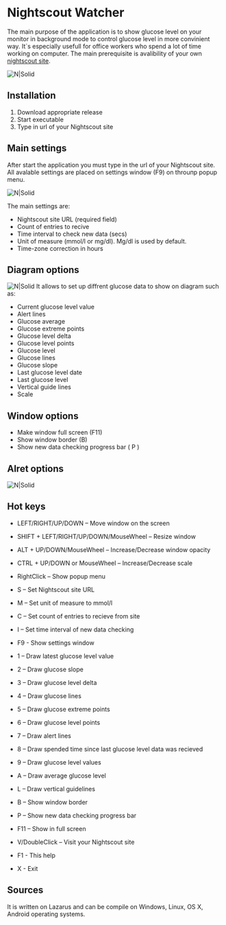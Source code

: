 # Nightscout Watcher
The main purpose of the application is to show glucose level on your monitor in background mode to control glucose level in more convinient way. It`s especially usefull for office workers who spend a lot of time working on computer.
The main prerequisite is avalibility of your own [nightscout site](https://github.com/nightscout/cgm-remote-monitor).

![N|Solid](https://www.uchitel-izd.ru/upload/files/clip2net/ol/2019/11.07-2355.png)

## Installation
1. Download appropriate release
2. Start executable
3. Type in url of your Nightscout site

## Main settings
After start the application you must type in the url of your Nightscout site.
All avalable settings are placed on settings window (F9) on throuпр popup menu.

![N|Solid](https://www.uchitel-izd.ru/upload/files/clip2net/ol/2019/11.07-5343.png)

The main settings are:
- Nightscout site URL (required field)
- Count of entries to recive
- Time interval to check new data (secs)
- Unit of measure (mmol/l or mg/dl). Mg/dl is used by default.
- Time-zone correction in hours

## Diagram options
![N|Solid](https://www.uchitel-izd.ru/upload/files/clip2net/ol/2019/11.07-4481.png)
It allows to set up diffrent glucose data to show on diagram such as:
- Current glucose level value
- Alert lines
- Glucose average
- Glucose extreme points
- Glucose level delta
- Glucose level points
- Glucose level
- Glucose lines
- Glucose slope
- Last glucose level date
- Last glucose level
- Vertical guide lines
- Scale

## Window options
- Make window full screen (F11)
- Show window border (B)
- Show new data checking progress bar ( P )

## Alret options
![N|Solid](https://www.uchitel-izd.ru/upload/files/clip2net/ol/2019/11.07-4344.png)

## Hot keys

- LEFT/RIGHT/UP/DOWN – Move window on the screen
- SHIFT + LEFT/RIGHT/UP/DOWN/MouseWheel – Resize window
- ALT + UP/DOWN/MouseWheel – Increase/Decrease window opacity
- CTRL + UP/DOWN or MouseWheel – Increase/Decrease scale
- RightClick – Show popup menu

- S – Set Nightscout site URL
- M – Set unit of measure to mmol/l
- C – Set count of entries to recieve from site
- I – Set time interval of new data checking
- F9 - Show settings window

- 1 – Draw latest glucose level value
- 2 – Draw glucose slope
- 3 – Draw glucose level delta
- 4 – Draw glucose lines
- 5 – Draw glucose extreme points
- 6 – Draw glucose level points
- 7 – Draw alert lines
- 8 – Draw spended time since last glucose level data was recieved
- 9 – Draw glucose level values
- A – Draw average glucose level
- L – Draw vertical guidelines
- B – Show window border
- P – Show new data checking progress bar
- F11 – Show in full screen

- V/DoubleClick – Visit your Nightscout site
- F1 - This help

- X - Exit

## Sources
It is written on Lazarus and can be compile on Windows, Linux, OS X, Android operating systems.
